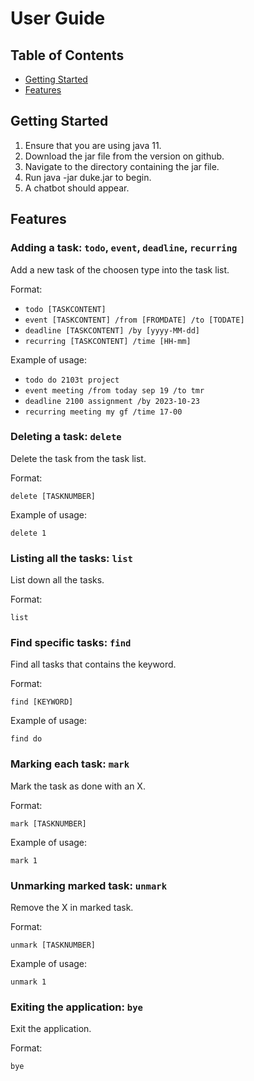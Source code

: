 # User Guide

## Table of Contents

- [Getting Started](#getting-started)
- [Features](#features)

## Getting Started

1. Ensure that you are using java 11.
2. Download the jar file from the version on github.
3. Navigate to the directory containing the jar file.
4. Run java -jar duke.jar to begin.
5. A chatbot should appear.

## Features

### Adding a task: `todo`, `event`, `deadline`, `recurring`

Add a new task of the choosen type into the task list.

Format:

- `todo [TASKCONTENT]`
- `event [TASKCONTENT] /from [FROMDATE] /to [TODATE]`
- `deadline [TASKCONTENT] /by [yyyy-MM-dd]`
- `recurring [TASKCONTENT] /time [HH-mm]`

Example of usage:

- `todo do 2103t project`
- `event meeting /from today sep 19 /to tmr`
- `deadline 2100 assignment /by 2023-10-23`
- `recurring meeting my gf /time 17-00`

### Deleting a task: `delete`

Delete the task from the task list.

Format:

`delete [TASKNUMBER]`

Example of usage:

`delete 1`

### Listing all the tasks: `list`

List down all the tasks.

Format:

`list`

### Find specific tasks: `find`

Find all tasks that contains the keyword.

Format:

`find [KEYWORD]`

Example of usage:

`find do`

### Marking each task: `mark`

Mark the task as done with an X.

Format:

`mark [TASKNUMBER]`

Example of usage:

`mark 1`

### Unmarking marked task: `unmark`

Remove the X in marked task.

Format:

`unmark [TASKNUMBER]`

Example of usage:

`unmark 1`

### Exiting the application: `bye`

Exit the application.

Format:

`bye`
